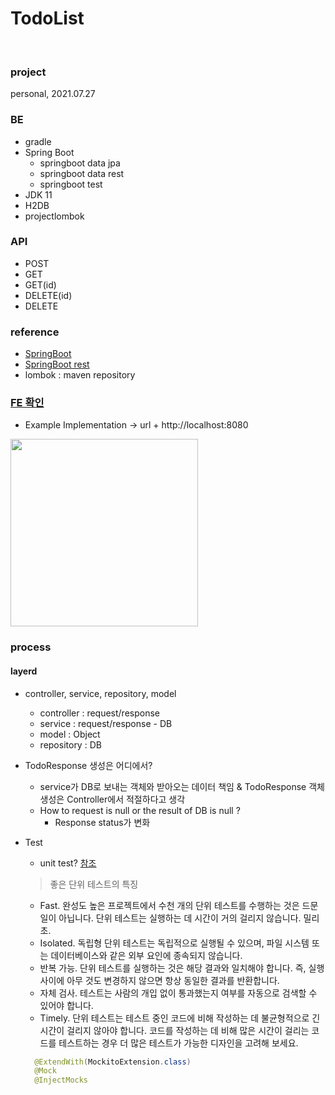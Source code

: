 # TodoList
<br>

### project
personal, 2021.07.27

### BE
* gradle
* Spring Boot
  * springboot data jpa
  * springboot data rest
  * springboot test
* JDK 11
* H2DB
* projectlombok

### API
* POST
* GET
* GET(id)
* DELETE(id)
* DELETE

### reference
* [SpringBoot](https://spring.io/guides/gs/spring-boot/)
* [SpringBoot rest](https://spring.io/guides/gs/accessing-data-rest/)
* lombok : maven repository


### [FE 확인](https://todobackend.com/)
* Example Implementation -> url + http://localhost:8080 
<div style="inline;">
<img src="https://user-images.githubusercontent.com/66774973/127161732-6b5f752a-025c-4953-b086-fa127451038f.PNG" width="300">
</div>

### process
#### layerd
* controller, service, repository, model
  * controller : request/response
  * service : request/response - DB
  * model : Object
  * repository : DB
  
* TodoResponse 생성은 어디에서?
  * service가 DB로 보내는 객체와 받아오는 데이터 책임 &
  TodoResponse 객체 생성은 Controller에서 적절하다고 생각
  * How to request is null or the result of DB is null ?
    * Response status가 변화
  
* Test
  * unit test? [참조](https://docs.microsoft.com/ko-kr/dotnet/core/testing/unit-testing-best-practices)
   > 좋은 단위 테스트의 특징
    * Fast. 완성도 높은 프로젝트에서 수천 개의 단위 테스트를 수행하는 것은 드문 일이 아닙니다. 단위 테스트는 실행하는 데 시간이 거의 걸리지 않습니다. 밀리초.
    * Isolated. 독립형 단위 테스트는 독립적으로 실행될 수 있으며, 파일 시스템 또는 데이터베이스와 같은 외부 요인에 종속되지 않습니다.
    * 반복 가능. 단위 테스트를 실행하는 것은 해당 결과와 일치해야 합니다. 즉, 실행 사이에 아무 것도 변경하지 않으면 항상 동일한 결과를 반환합니다.
    * 자체 검사. 테스트는 사람의 개입 없이 통과했는지 여부를 자동으로 검색할 수 있어야 합니다.
    * Timely. 단위 테스트는 테스트 중인 코드에 비해 작성하는 데 불균형적으로 긴 시간이 걸리지 않아야 합니다. 코드를 작성하는 데 비해 많은 시간이 걸리는 코드를 테스트하는 경우 더 많은 테스트가 가능한 디자인을 고려해 보세요.
    ```java
      @ExtendWith(MockitoExtension.class)
      @Mock
      @InjectMocks
    ```
    